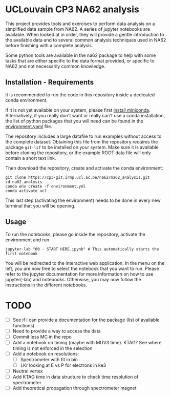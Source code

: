 # UCLouvain CP3 NA62 analysis

This project provides tools and exercises to perform data analysis on a simplified data sample from NA62.
A series of jupyter notebooks are available. When looked at in order, they will provide a gentle introduction to the available data and to
several common analysis techniques used in NA62 before finishing with a complete analysis.

Some python tools are available in the na62 package to help with some tasks that are either specific to the data format provided, or specific to NA62 and not necessarily common knowledge.

## Installation - Requirements
It is recommended to run the code in this repository inside a dedicated conda environment.

If it is not yet available on your system, please first [install miniconda](https://conda.io/projects/conda/en/stable/user-guide/install/index.html).
Alternatively, if you really don't want or really can't use a conda installation, the list of python packages that you will need can be found in the [environment.yaml](environment.yml) file.

The repository includes a large datafile to run examples without access to the complete dataset. Obtaining this file from the repository requires the package `git-lsf` to be installed on your system. Make sure it is available before cloning the repository, or the example ROOT data file will only contain a short text link.

Then download the repository, create and activate the conda environment:
```
git clone https://cp3-git.irmp.ucl.ac.be/na62/na62_analysis.git
cd na62_analysis
conda env create -f environment.yml
conda activate ucl
```

This last step (activating the environment) needs to be done in every new terminal that you will be opening.

## Usage
To run the notebooks, please go inside the repository, activate the environment and run
```
jupyter-lab "00 - START HERE.ipynb" # This automatically starts the first notebook
```

You will be redirected to the interactive web application. In the menu on the left, you are now free to select the notebook that you want to run.
Please refer to the jupyter documentation for more information on how to use jupyter(-lab) and notebooks.
Otherwise, you may now follow the instructions in the different notebooks.


# TODO
 - [ ] See if I can provide a documentation for the package (list of available functions)
 - [ ] Need to provide a way to access the data
 - [ ] Commit less MC in the repo
 - [ ] Add a notebook on timing (maybe with MUV3 time). KTAG? See where timing is not enforced in the selection
 - [ ] Add a notebook on resolutions:
   - [ ] Spectrometer with fit in bin
   - [ ] LKr looking at E vs P for electrons in ke3
 - [ ] Neutral vertex
 - [ ] Add KTAG time in data structure to check time resolution of spectrometer
 - [ ] Add theoretical propagation through spectrometer magnet